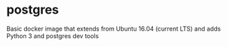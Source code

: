 # postgres
Basic docker image that extends from Ubuntu 16.04 (current LTS) and adds Python 3 and postgres dev tools
